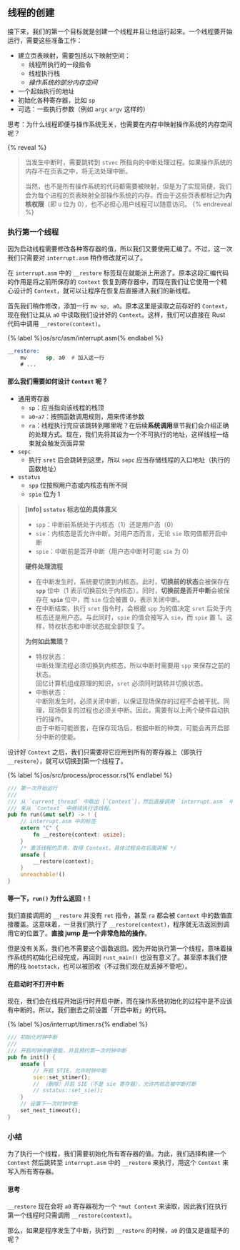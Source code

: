 ## 线程的创建

接下来，我们的第一个目标就是创建一个线程并且让他运行起来。一个线程要开始运行，需要这些准备工作：

- 建立页表映射，需要包括以下映射空间：
  - 线程所执行的一段指令
  - 线程执行栈
  - *操作系统的部分内存空间*
- 一个起始执行的地址
- 初始化各种寄存器，比如 `sp`
- 可选：一些执行参数（例如 `argc` `argv` 这样的）

思考：为什么线程即便与操作系统无关，也需要在内存中映射操作系统的内存空间呢？

{% reveal %}
> 当发生中断时，需要跳转到 `stvec` 所指向的中断处理过程。如果操作系统的内存不在页表之中，将无法处理中断。
>
> 当然，也不是所有操作系统的代码都需要被映射，但是为了实现简便，我们会为每个进程的页表映射全部操作系统的内存。而由于这些页表都标记为**内核权限**（即 `U` 位为 0），也不必担心用户线程可以随意访问。
{% endreveal %}

### 执行第一个线程

因为启动线程需要修改各种寄存器的值，所以我们又要使用汇编了。不过，这一次我们只需要对 `interrupt.asm` 稍作修改就可以了。

在 `interrupt.asm` 中的 `__restore` 标签现在就能派上用途了。原本这段汇编代码的作用是将之前所保存的 `Context` 恢复到寄存器中，而现在我们让它使用一个精心设计的 `Context`，就可以让程序在恢复后直接进入我们的新线程。

首先我们稍作修改，添加一行 `mv sp, a0`。原本这里是读取之前存好的 `Context`，现在我们让其从 `a0` 中读取我们设计好的 `Context`。这样，我们可以直接在 Rust 代码中调用 `__restore(context)`。

{% label %}os/src/asm/interrupt.asm{% endlabel %}
```asm
__restore:
    mv      sp, a0  # 加入这一行
    # ...
```

#### 那么我们需要如何设计 `Context` 呢？

- 通用寄存器
  - `sp`：应当指向该线程的栈顶
  - `a0`-`a7`：按照函数调用规则，用来传递参数
  - `ra`：线程执行完应该跳转到哪里呢？在后续**系统调用**章节我们会介绍正确的处理方式。现在，我们先将其设为一个不可执行的地址，这样线程一结束就会触发页面异常
- `sepc`
  - 执行 `sret` 后会跳转到这里，所以 `sepc` 应当存储线程的入口地址（执行的函数地址）
- `sstatus`
  - `spp` 位按照用户态或内核态有所不同
  - `spie` 位为 1

> **[info] `sstatus` 标志位的具体意义**
>
> - `spp`：中断前系统处于内核态（1）还是用户态（0）
> - `sie`：内核态是否允许中断。对用户态而言，无论 `sie` 取何值都开启中断
> - `spie`：中断前是否开中断（用户态中断时可能 `sie` 为 0）
>
> **硬件处理流程**
>
> - 在中断发生时，系统要切换到内核态。此时，**切换前的状态**会被保存在 **`spp`** 位中（1 表示切换前处于内核态）。同时，**切换前是否开中断**会被保存在 **`spie`** 位中，而 `sie` 位会被置 0，表示关闭中断。
> - 在中断结束，执行 `sret` 指令时，会根据 `spp` 为的值决定 `sret` 后处于内核态还是用户态。与此同时，`spie` 的值会被写入 `sie`，而 `spie` 置 1。这样，特权状态和中断状态就全部恢复了。
>
> **为何如此繁琐？**
>
> - 特权状态：  
>   中断处理流程必须切换到内核态，所以中断时需要用 `spp` 来保存之前的状态。  
>   回忆计算机组成原理的知识，`sret` 必须同时跳转并切换状态。
> - 中断状态：  
>   中断刚发生时，必须关闭中断，以保证现场保存的过程不会被干扰。同理，现场恢复的过程也必须关中断。因此，需要有以上两个硬件自动执行的操作。  
>   由于中断可能嵌套，在保存现场后，根据中断的种类，可能会再开启部分中断的使能。

设计好 `Context` 之后，我们只需要将它应用到所有的寄存器上（即执行 `__restore`），就可以切换到第一个线程了。

{% label %}os/src/process/processor.rs{% endlabel %}
```rust
/// 第一次开始运行
///
/// 从 `current_thread` 中取出 [`Context`]，然后直接调用 `interrupt.asm` 中的 `__restore`
/// 来从 `Context` 中继续执行该线程。
pub fn run(&mut self) -> ! {
    // interrupt.asm 中的标签
    extern "C" {
        fn __restore(context: usize);
    }
    /* 激活线程的页表，取得 Context。具体过程会在后面讲解 */
    unsafe {
        __restore(context);
    }
    unreachable!()
}
```

#### 等一下，`run()` 为什么返回 `!`！

我们直接调用的 `__restore` 并没有 `ret` 指令，甚至 `ra` 都会被 `Context` 中的数值直接覆盖。这意味着，一旦我们执行了 `__restore(context)`，程序就无法返回到调用它的位置了。**直接 jump 是一个非常危险的操作**。

但是没有关系，我们也不需要这个函数返回。因为开始执行第一个线程，意味着操作系统的初始化已经完成，再回到 `rust_main()` 也没有意义了。甚至原本我们使用的栈 `bootstack`，也可以被回收（不过我们现在就丢掉不管吧）。

#### 在启动时不打开中断

现在，我们会在线程开始运行时开启中断，而在操作系统初始化的过程中是不应该有中断的。所以，我们删去之前设置「开启中断」的代码。

{% label %}os/interrupt/timer.rs{% endlabel %}
```rust
/// 初始化时钟中断
///
/// 开启时钟中断使能，并且预约第一次时钟中断
pub fn init() {
    unsafe {
        // 开启 STIE，允许时钟中断
        sie::set_stimer();
        // （删除）开启 SIE（不是 sie 寄存器），允许内核态被中断打断
        // sstatus::set_sie();
    }
    // 设置下一次时钟中断
    set_next_timeout();
}
```

### 小结

为了执行一个线程，我们需要初始化所有寄存器的值。为此，我们选择构建一个 `Context` 然后跳转至 `interrupt.asm` 中的 `__restore` 来执行，用这个 `Context` 来写入所有寄存器。

#### 思考

`__restore` 现在会将 `a0` 寄存器视为一个 `*mut Context` 来读取，因此我们在执行第一个线程时只需调用 `__restore(context)`。

那么，如果是程序发生了中断，执行到 `__restore` 的时候，`a0` 的值又是谁赋予的呢？
